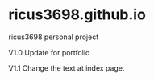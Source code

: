 # ricus3698.github.io
ricus3698 personal project

V1.0
Update for portfolio

V1.1
Change the text at index page.

